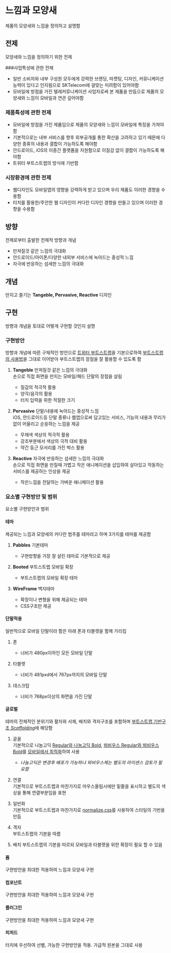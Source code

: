 느낌과 모양새 
===========

제품의 모양새와 느낌을 정의하고 설명함


전제
---
모양새와 느낌을 정의하기 위한 전제

###사업특성에 관한 전제
- 일반 소비자와 내부 구성원 모두에게 강력한 브랜딩, 마켓팅, 디자인, 커뮤니케이션능력이 있다고 인지됨으로 SKTelecom에 걸맞는 미려함이 있어야함
- 모바일에 방점을 가진 텔레커뮤니케이션 사업자로써 본 제품을 만듬으로 제품의 모양새와 느낌이 모바일과 연관 깊어야함

### 제품특성에 관한 전제
- 모바일에 방점을 가진 제품임으로 제품의 모양새와 느낌이 모바일에 특징을 가져야함
- 기본적으로는 내부 서비스를 향후 외부공개를 통한 확산을 고려하고 있기 때문에 다양한 종류의 내용과 결합이 가능하도록 해야함
- 안드로이드, iOS의 이종간 플랫폼을 지원함으로 이질감 없이 결합이 가능하도록 해야함 
- 트위터 부트스트랩의 방식에 기반함

### 시장환경에 관한 전제
- 웹디자인도 모바일앱의 영향을 강력하게 받고 있으며 우리 제품도 이러한 경향을 수용함
- 터치를 활용한/주안한 웹 디자인이 커다란 디자인 경향을 만들고 있으며 이러한 경향을 수용함


방향
----
전제로부터 출발한 전체적 방향과 개념

- 만져질것 같은 느낌의 극대화
- 안드로이드/아이폰/다양한 내외부 서비스에 녹아드는 중성적 느낌
- 자극에 반응하는 섬세한 느낌의 극대화


개념
----
만지고 즐기는 **Tangeble, Pervasive, Reactive** 디자인 


구현
---
방향과 개념을 토대로 어떻게 구현할 것인지 설명

### 구현방안
방향과 개념에 따른 구체적인 방안으로 [트위터 부트스트랩][BtS]을 기본으로하여 [부트스트랩의 사용법][BtS:설명]을 그대로 이어받아 부트스트랩의 장점을 잘 활용할 수 있도록 함

1. **Tangeble** 만져질것 같은 느낌의 극대화  
손으로 직접 화면을 만지는 모바일/패드 단말의 장점을 살림
	
	- 질감의 적극적 활용
	- 양각/음각의 활용
	- 터치 입력을 위한 적절한 크기  

2. **Pervasive** 단말/내용에 녹아드는 중성적 느낌  
iOS, 안드로이드등 단말 종류나 웹앱으로써 담고있는 서비스, 기능의 내용과 무리가 없이 어울리고 순응하는 느낌을 제공
 	
 	- 무채색 색상의 적극적 활용
 	- 강조부분에서 색상의 극적 대비 활용
 	- 약간 둥근 모서리를 가진 박스 활용   

3. **Reactive** 자극에 반응하는 섬세한 느낌의 극대화  
손으로 직접 화면을 만질때 가볍고 작은 애니메이션을 삽입하여 살아있고 작동하는 서비스를 제공하는 인상을 제공
 	
 	- 작은느낌을 전달하는 가벼운 애니메이션 활용

[BtS]: http://twitter.github.com/bootstrap "트위터 부트스트랩 홈페이지"
[BtS:설명]: http://helloworld.naver.com/helloworld/67876 "nhn 개발 블로그의 부트스트랩 한글 소개글"

### 요소별 구현방안 및 범위
요소별 구현방안과 범위

#### 테마
제공되는 느낌과 모양세의 커다란 범주를 테마라고 하며 3가지를 테마를 제공함  

1. **Pabbles** 기본테마
	- 구현방향을 가장 잘 살린 테마로 기본적으로 제공

2. **Booted** 부트스트랩 모바일 확장
	- 부트스트랩의 모바일 확장 테마

3. **WireFrame** 백지테마
	- 확장이나 변형을 위해 제공되는 테마
	- CSS구조만 제공

#### 단말적용
일반적으로 모바일 단말이라 함은 아래 폰과 타블렛을 함께 가리킴

1. 폰
	- 너비가 480px이하인 모든 모바일 단말  

2. 타블렛
	- 너비가 481pxd에서 767px까지의 모바일 단말
	
3. 데스크탑
	- 너비가 768px이상의 화면을 가진 단말


#### 글로벌
테마의 전체적인 분위기와 활자와 서체, 배치와 격자구조를 포함하며 [부트스트랩 기반구조 _Scaffolding_][Bts:Scaffolding]에 해당함

1. 글꼴  
기본적으로 나눔고딕 [Regular와 나눔고딕 Bold][나눔체], [뫼비우스  Regular와 뫼비우스 Bold][뫼비우스체]를 [모바일에서 최적화][웹글꼴]하여 사용

	- _나눔고딕은 변경후 배포가 가능하나 뫼비우스체는 별도의 라이센스 검토가 필요함_ 

2. 연결  
기본적으로 부트스트랩과 마찬가지로 마우스올림시에만 밑줄을 표시하고 별도의 색상을 통해 연결부분임을 표현

3. 일반화  
기본적으로 부트스트랩과 마찬가지로 [normalize.css][normalize]를 사용하여 스타일의 기반을 만듬

4. 격자  
부트스트랩의 기본을 따름

5. 배치
부트스트랩의 기본을 따르되 모바일과 타블랫을 위한 확장이 필요 할 수 있음

[Bts:Scaffolding]: http://twitter.github.com/bootstrap/scaffolding.html "트위터 부트스트랩 기반구조"
[나눔체]: http://hangeul.naver.com/font "나눔체"
[뫼비우스체]: http://www.tworld.co.kr/html/t/cm8_t_design_exp.html "뫼비우스체"
[웹글꼴]: http://api.mobilis.co.kr/webfonts/ "용량최적화된 웹글꼴 제공"
[normalize]: http://necolas.github.com/normalize.css/ "스타일 평준화"

#### 폼
구현방안을 최대한 적용하여 느낌과 모양새 구현

#### 컴포넌트
구현방안을 최대한 적용하여 느낌과 모양새 구현

#### 플러그인
구현방안을 최대한 적용하여 느낌과 모양새 구현

#### 피처드
터치에 우선하여 선별, 가능한 구현방안을 적용.
가급적 원본을 그대로 사용
